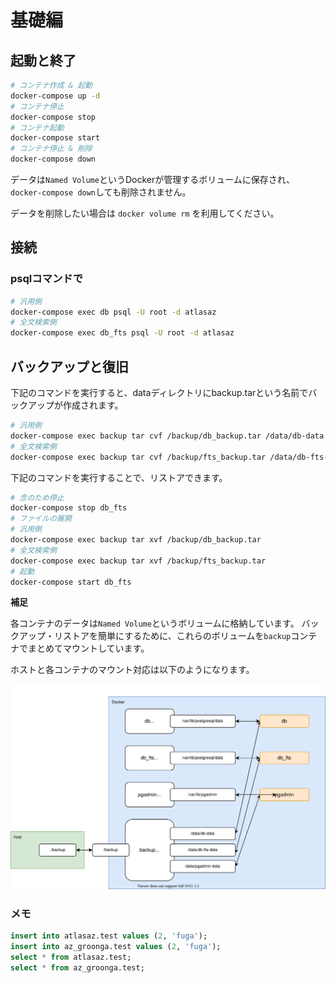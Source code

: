 # 基礎編

## 起動と終了

```sh
# コンテナ作成 & 起動
docker-compose up -d
# コンテナ停止
docker-compose stop
# コンテナ起動
docker-compose start
# コンテナ停止 & 削除
docker-compose down
```

データは`Named Volume`というDockerが管理するボリュームに保存され、
`docker-compose down`しても削除されません。

データを削除したい場合は `docker volume rm` を利用してください。


## 接続

### psqlコマンドで

```sh
# 汎用側
docker-compose exec db psql -U root -d atlasaz
# 全文検索側
docker-compose exec db_fts psql -U root -d atlasaz
```

## バックアップと復旧

下記のコマンドを実行すると、dataディレクトリにbackup.tarという名前でバックアップが作成されます。

```sh
# 汎用側
docker-compose exec backup tar cvf /backup/db_backup.tar /data/db-data
# 全文検索側
docker-compose exec backup tar cvf /backup/fts_backup.tar /data/db-fts-data
```

下記のコマンドを実行することで、リストアできます。

```sh
# 念のため停止
docker-compose stop db_fts
# ファイルの展開
# 汎用側
docker-compose exec backup tar xvf /backup/db_backup.tar
# 全文検索側
docker-compose exec backup tar xvf /backup/fts_backup.tar
# 起動
docker-compose start db_fts
```

**補足**

各コンテナのデータは`Named Volume`というボリュームに格納しています。
バックアップ・リストアを簡単にするために、これらのボリュームを`backup`コンテナでまとめてマウントしています。

ホストと各コンテナのマウント対応は以下のようになります。

![ボリューム割り当てのイメージ図](./volume.svg)

### メモ

```sql
insert into atlasaz.test values (2, 'fuga');
insert into az_groonga.test values (2, 'fuga');
select * from atlasaz.test;
select * from az_groonga.test;
```
